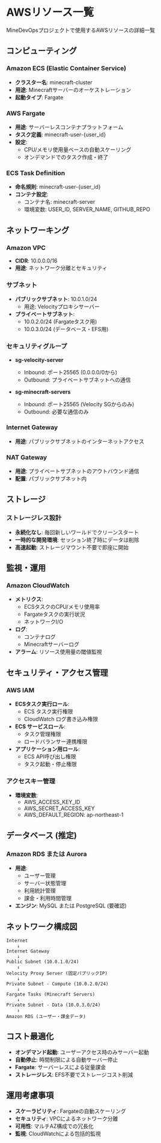 # AWSリソース一覧

MineDevOpsプロジェクトで使用するAWSリソースの詳細一覧

## コンピューティング

### Amazon ECS (Elastic Container Service)
- **クラスター名**: minecraft-cluster
- **用途**: Minecraftサーバーのオーケストレーション
- **起動タイプ**: Fargate

### AWS Fargate
- **用途**: サーバーレスコンテナプラットフォーム
- **タスク定義**: minecraft-user-{user_id}
- **設定**:
  - CPU/メモリ使用量ベースの自動スケーリング
  - オンデマンドでのタスク作成・終了

### ECS Task Definition
- **命名規則**: minecraft-user-{user_id}
- **コンテナ設定**:
  - コンテナ名: minecraft-server
  - 環境変数: USER_ID, SERVER_NAME, GITHUB_REPO

## ネットワーキング

### Amazon VPC
- **CIDR**: 10.0.0.0/16
- **用途**: ネットワーク分離とセキュリティ

### サブネット
- **パブリックサブネット**: 10.0.1.0/24
  - 用途: Velocityプロキシサーバー
- **プライベートサブネット**: 
  - 10.0.2.0/24 (Fargateタスク用)
  - 10.0.3.0/24 (データベース・EFS用)

### セキュリティグループ
- **sg-velocity-server**
  - Inbound: ポート25565 (0.0.0.0/0から)
  - Outbound: プライベートサブネットへの通信
  
- **sg-minecraft-servers**
  - Inbound: ポート25565 (Velocity SGからのみ)
  - Outbound: 必要な通信のみ

### Internet Gateway
- **用途**: パブリックサブネットのインターネットアクセス

### NAT Gateway
- **用途**: プライベートサブネットのアウトバウンド通信
- **配置**: パブリックサブネット内

## ストレージ

### ストレージレス設計
- **永続化なし**: 毎回新しいワールドでクリーンスタート
- **一時的な開発環境**: セッション終了時にデータは削除
- **高速起動**: ストレージマウント不要で即座に開始

## 監視・運用

### Amazon CloudWatch
- **メトリクス**:
  - ECSタスクのCPU/メモリ使用率
  - Fargateタスクの実行状況
  - ネットワークI/O
- **ログ**:
  - コンテナログ
  - Minecraftサーバーログ
- **アラーム**: リソース使用量の閾値監視

## セキュリティ・アクセス管理

### AWS IAM
- **ECSタスク実行ロール**:
  - ECS タスク実行権限
  - CloudWatch ログ書き込み権限
- **ECS サービスロール**:
  - タスク管理権限
  - ロードバランサー連携権限
- **アプリケーション用ロール**:
  - ECS API呼び出し権限
  - タスク起動・停止権限

### アクセスキー管理
- **環境変数**:
  - AWS_ACCESS_KEY_ID
  - AWS_SECRET_ACCESS_KEY
  - AWS_DEFAULT_REGION: ap-northeast-1

## データベース (推定)

### Amazon RDS または Aurora
- **用途**: 
  - ユーザー管理
  - サーバー状態管理
  - 利用統計管理
  - 課金・利用時間管理
- **エンジン**: MySQL または PostgreSQL (要確認)

## ネットワーク構成図

```
Internet
    ↓
Internet Gateway
    ↓
Public Subnet (10.0.1.0/24)
    ↓
Velocity Proxy Server (固定パブリックIP)
    ↓
Private Subnet - Compute (10.0.2.0/24)
    ↓
Fargate Tasks (Minecraft Servers)
    ↓
Private Subnet - Data (10.0.3.0/24)
    ↓
Amazon RDS (ユーザー・課金データ)
```

## コスト最適化

- **オンデマンド起動**: ユーザーアクセス時のみサーバー起動
- **自動停止**: 時間制限による自動サーバー停止
- **Fargate**: サーバーレスによる従量課金
- **ストレージレス**: EFS不要でストレージコスト削減

## 運用考慮事項

- **スケーラビリティ**: Fargateの自動スケーリング
- **セキュリティ**: VPCによるネットワーク分離
- **可用性**: マルチAZ構成での冗長化
- **監視**: CloudWatchによる包括的監視
